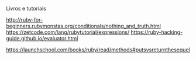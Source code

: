 Livros e tutoriais

http://ruby-for-beginners.rubymonstas.org/conditionals/nothing_and_truth.html
https://zetcode.com/lang/rubytutorial/expressions/
https://ruby-hacking-guide.github.io/evaluator.html


https://launchschool.com/books/ruby/read/methods#putsvsreturnthesequel
